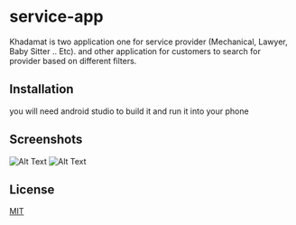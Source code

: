 # service-app
 
Khadamat is two application one for service provider (Mechanical, Lawyer, Baby Sitter .. Etc). and other application for customers to search for provider based on different filters.

## Installation

you will need android studio to build it and run it into your phone

## Screenshots

![Alt Text](https://i.ibb.co/gvfnCN0/Screenshot-20200620-071048-Khadamat.jpg)
![Alt Text](https://i.ibb.co/841r7j0/Screenshot-20200620-071214-Khadamat-Provider.jpg)

## License
[MIT](https://choosealicense.com/licenses/mit/)

